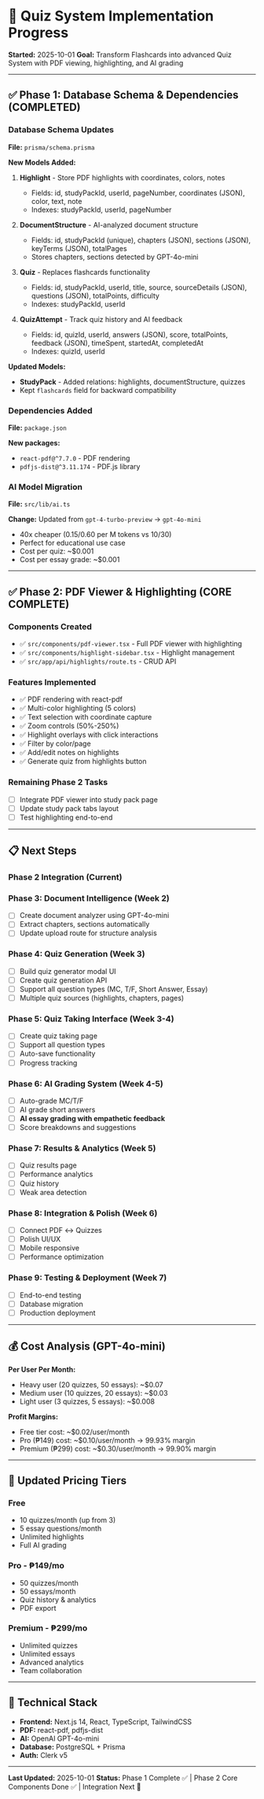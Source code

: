 # 🎯 Quiz System Implementation Progress

**Started:** 2025-10-01
**Goal:** Transform Flashcards into advanced Quiz System with PDF viewing, highlighting, and AI grading

---

## ✅ Phase 1: Database Schema & Dependencies (COMPLETED)

### Database Schema Updates
**File:** `prisma/schema.prisma`

**New Models Added:**
1. **Highlight** - Store PDF highlights with coordinates, colors, notes
   - Fields: id, studyPackId, userId, pageNumber, coordinates (JSON), color, text, note
   - Indexes: studyPackId, userId, pageNumber

2. **DocumentStructure** - AI-analyzed document structure
   - Fields: id, studyPackId (unique), chapters (JSON), sections (JSON), keyTerms (JSON), totalPages
   - Stores chapters, sections detected by GPT-4o-mini

3. **Quiz** - Replaces flashcards functionality
   - Fields: id, studyPackId, userId, title, source, sourceDetails (JSON), questions (JSON), totalPoints, difficulty
   - Indexes: studyPackId, userId

4. **QuizAttempt** - Track quiz history and AI feedback
   - Fields: id, quizId, userId, answers (JSON), score, totalPoints, feedback (JSON), timeSpent, startedAt, completedAt
   - Indexes: quizId, userId

**Updated Models:**
- **StudyPack** - Added relations: highlights, documentStructure, quizzes
- Kept `flashcards` field for backward compatibility

### Dependencies Added
**File:** `package.json`

**New packages:**
- `react-pdf@^7.7.0` - PDF rendering
- `pdfjs-dist@^3.11.174` - PDF.js library

### AI Model Migration
**File:** `src/lib/ai.ts`

**Change:** Updated from `gpt-4-turbo-preview` → `gpt-4o-mini`
- 40x cheaper ($0.15/$0.60 per M tokens vs $10/$30)
- Perfect for educational use case
- Cost per quiz: ~$0.001
- Cost per essay grade: ~$0.001

---

## ✅ Phase 2: PDF Viewer & Highlighting (CORE COMPLETE)

### Components Created
- ✅ `src/components/pdf-viewer.tsx` - Full PDF viewer with highlighting
- ✅ `src/components/highlight-sidebar.tsx` - Highlight management
- ✅ `src/app/api/highlights/route.ts` - CRUD API

### Features Implemented
- ✅ PDF rendering with react-pdf
- ✅ Multi-color highlighting (5 colors)
- ✅ Text selection with coordinate capture
- ✅ Zoom controls (50%-250%)
- ✅ Highlight overlays with click interactions
- ✅ Filter by color/page
- ✅ Add/edit notes on highlights
- ✅ Generate quiz from highlights button

### Remaining Phase 2 Tasks
- [ ] Integrate PDF viewer into study pack page
- [ ] Update study pack tabs layout
- [ ] Test highlighting end-to-end

---

## 📋 Next Steps

### Phase 2 Integration (Current)

### Phase 3: Document Intelligence (Week 2)
- [ ] Create document analyzer using GPT-4o-mini
- [ ] Extract chapters, sections automatically
- [ ] Update upload route for structure analysis

### Phase 4: Quiz Generation (Week 3)
- [ ] Build quiz generator modal UI
- [ ] Create quiz generation API
- [ ] Support all question types (MC, T/F, Short Answer, Essay)
- [ ] Multiple quiz sources (highlights, chapters, pages)

### Phase 5: Quiz Taking Interface (Week 3-4)
- [ ] Create quiz taking page
- [ ] Support all question types
- [ ] Auto-save functionality
- [ ] Progress tracking

### Phase 6: AI Grading System (Week 4-5)
- [ ] Auto-grade MC/T/F
- [ ] AI grade short answers
- [ ] **AI essay grading with empathetic feedback**
- [ ] Score breakdowns and suggestions

### Phase 7: Results & Analytics (Week 5)
- [ ] Quiz results page
- [ ] Performance analytics
- [ ] Quiz history
- [ ] Weak area detection

### Phase 8: Integration & Polish (Week 6)
- [ ] Connect PDF ↔ Quizzes
- [ ] Polish UI/UX
- [ ] Mobile responsive
- [ ] Performance optimization

### Phase 9: Testing & Deployment (Week 7)
- [ ] End-to-end testing
- [ ] Database migration
- [ ] Production deployment

---

## 💰 Cost Analysis (GPT-4o-mini)

**Per User Per Month:**
- Heavy user (20 quizzes, 50 essays): ~$0.07
- Medium user (10 quizzes, 20 essays): ~$0.03
- Light user (3 quizzes, 5 essays): ~$0.008

**Profit Margins:**
- Free tier cost: ~$0.02/user/month
- Pro (₱149) cost: ~$0.10/user/month → 99.93% margin
- Premium (₱299) cost: ~$0.30/user/month → 99.90% margin

---

## 🎯 Updated Pricing Tiers

### Free
- 10 quizzes/month (up from 3)
- 5 essay questions/month
- Unlimited highlights
- Full AI grading

### Pro - ₱149/mo
- 50 quizzes/month
- 50 essays/month
- Quiz history & analytics
- PDF export

### Premium - ₱299/mo
- Unlimited quizzes
- Unlimited essays
- Advanced analytics
- Team collaboration

---

## 🔧 Technical Stack

- **Frontend:** Next.js 14, React, TypeScript, TailwindCSS
- **PDF:** react-pdf, pdfjs-dist
- **AI:** OpenAI GPT-4o-mini
- **Database:** PostgreSQL + Prisma
- **Auth:** Clerk v5

---

**Last Updated:** 2025-10-01
**Status:** Phase 1 Complete ✅ | Phase 2 Core Components Done ✅ | Integration Next 🚀